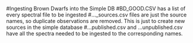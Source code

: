 #Ingesting Brown Dwarfs into the Simple DB
#BD_GOOD.CSV has a list of every spectral file to be ingested
#..._sources.csv files are just the source names, so duplicate observations are removed. This is just to create new sources in the simple database
#...published.csv and ...unpublished.csv have all the spectra needed to be ingested to the corresponding names.
